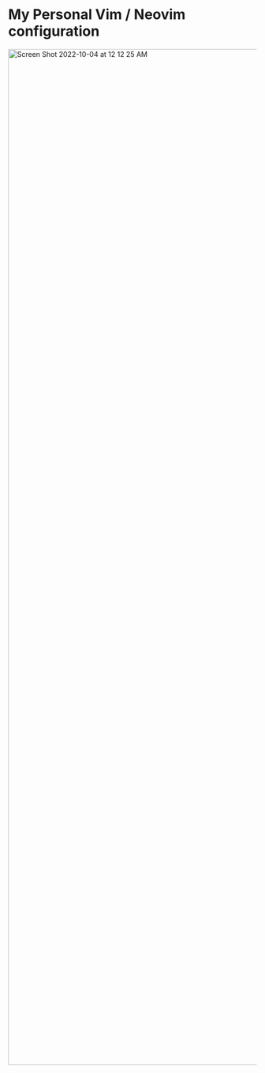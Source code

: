 # My Personal Vim / Neovim configuration
<img width="2056" alt="Screen Shot 2022-10-04 at 12 12 25 AM" src="https://user-images.githubusercontent.com/14236737/193732687-45955e38-501a-4a9a-9423-84b0f8ff0530.png">
